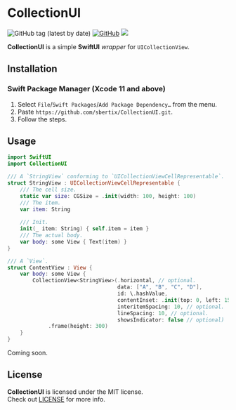 # CollectionUI <WIP>
![GitHub tag (latest by date)](https://img.shields.io/github/v/tag/sbertix/CollectionUI)
[![GitHub](https://img.shields.io/github/license/sbertix/CollectionUI)](https://github.com/sbertix/CollectionUI/blob/master/LICENSE)
<img src="https://img.shields.io/badge/supports-Swift%20Package%20Manager-ff69b4.svg">  

**CollectionUI** is a simple **SwiftUI** _wrapper_ for `UICollectionView`.

## Installation
### Swift Package Manager (Xcode 11 and above)
1. Select `File`/`Swift Packages`/`Add Package Dependency…` from the menu.
1. Paste `https://github.com/sbertix/CollectionUI.git`.
1. Follow the steps.

## Usage
```swift
import SwiftUI
import CollectionUI

/// A `StringView` conforming to `UICollectionViewCellRepresentable`.
struct StringView : UICollectionViewCellRepresentable {
    /// The cell size.
    static var size: CGSize = .init(width: 100, height: 100)
    /// The item.
    var item: String
    
    /// Init.
    init(_ item: String) { self.item = item }
    /// The actual body.
    var body: some View { Text(item) }
}

/// A `View`.
struct ContentView : View {
    var body: some View {
        CollectionView<StringView>(.horizontal, // optional.
                                   data: ["A", "B", "C", "D"],
                                   id: \.hashValue,
                                   contentInset: .init(top: 0, left: 15, bottom: 0, right: 15), // optional.
                                   interitemSpacing: 10, // optional.
                                   lineSpacing: 10, // optional.
                                   showsIndicator: false // optional)
             .frame(height: 300)
    }
}
```

Coming soon.

## License
**CollectionUI** is licensed under the MIT license.  
Check out [LICENSE](https://github.com/sbertix/NukeImage/blob/master/LICENSE) for more info.
